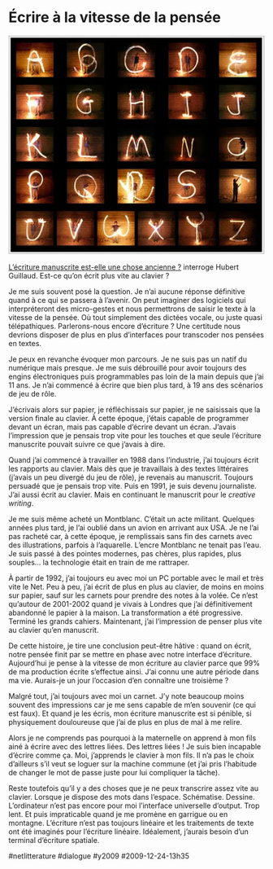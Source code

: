 # Écrire à la vitesse de la pensée

![](_i/alphabet-light-writing1.webp)

[L’écriture manuscrite est-elle une chose ancienne ?](http://lafeuille.homo-numericus.net/2009/12/lecriture-manuelle-est-de-lhistoire-ancienne.html) interroge Hubert Guillaud. Est-ce qu’on écrit plus vite au clavier ?

Je me suis souvent posé la question. Je n’ai aucune réponse définitive quand à ce qui se passera à l’avenir. On peut imaginer des logiciels qui interpréteront des micro-gestes et nous permettrons de saisir le texte à la vitesse de la pensée. Où tout simplement des dictées vocale, ou juste quasi télépathiques. Parlerons-nous encore d’écriture ? Une certitude nous devrions disposer de plus en plus d’interfaces pour transcoder nos pensées en textes.

Je peux en revanche évoquer mon parcours. Je ne suis pas un natif du numérique mais presque. Je me suis débrouillé pour avoir toujours des engins électroniques puis programmables pas loin de la main depuis que j’ai 11 ans. Je n’ai commencé à écrire que bien plus tard, à 19 ans des scénarios de jeu de rôle.

J’écrivais alors sur papier, je réfléchissais sur papier, je ne saisissais que la version finale au clavier. À cette époque, j’étais capable de programmer devant un écran, mais pas capable d’écrire devant un écran. J’avais l’impression que je pensais trop vite pour les touches et que seule l’écriture manuscrite pouvait suivre ce que j’avais à dire.

Quand j’ai commencé à travailler en 1988 dans l’industrie, j’ai toujours écrit les rapports au clavier. Mais dès que je travaillais à des textes littéraires (j’avais un peu divergé du jeu de rôle), je revenais au manuscrit. Toujours persuadé que je pensais trop vite. Puis en 1991, je suis devenu journaliste. J’ai aussi écrit au clavier. Mais en continuant le manuscrit pour le *creative writing*.

Je me suis même acheté un Montblanc. C’était un acte militant. Quelques années plus tard, je l’ai oublié dans un avion en arrivant aux USA. Je ne l’ai pas racheté car, à cette époque, je remplissais sans fin des carnets avec des illustrations, parfois à l’aquarelle. L’encre Montblanc ne tenait pas l’eau. Je suis passé à des pointes modernes, pas chères, plus rapides, plus souples… la technologie était en train de me rattraper.

À partir de 1992, j’ai toujours eu avec moi un PC portable avec le mail et très vite le Net. Peu à peu, j’ai écrit de plus en plus au clavier, de moins en moins sur papier, sauf sur les carnets pour prendre des notes à la volée. Ce n’est qu’autour de 2001-2002 quand je vivais à Londres que j’ai définitivement abandonné le papier à la maison. La transformation a été progressive. Terminé les grands cahiers. Maintenant, j’ai l’impression de penser plus vite au clavier qu’en manuscrit.

De cette histoire, je tire une conclusion peut-être hâtive : quand on écrit, notre pensée finit par se mettre en phase avec notre interface d’écriture. Aujourd’hui je pense à la vitesse de mon écriture au clavier parce que 99% de ma production écrite s’effectue ainsi. J’ai connu une autre période dans ma vie. Aurais-je un jour l’occasion d’en connaître une troisième ?

Malgré tout, j’ai toujours avec moi un carnet. J’y note beaucoup moins souvent des impressions car je me sens capable de m’en souvenir (ce qui est faux). Et quand je les écris, mon écriture manuscrite est si pénible, si physiquement douloureuse que j’ai de plus en plus de mal à me relire.

Alors je ne comprends pas pourquoi à la maternelle on apprend à mon fils ainé à écrire avec des lettres liées. Des lettres liées ! Je suis bien incapable d’écrire comme ça. Moi, j’apprends le clavier à mon fils. Il n’a pas le choix d’ailleurs s’il veut se loguer sur la machine commune (et j’ai pris l’habitude de changer le mot de passe juste pour lui compliquer la tâche).

Reste toutefois qu’il y a des choses que je ne peux transcrire assez vite au clavier. Lorsque je dispose des mots dans l’espace. Schématise. Dessine. L’ordinateur n’est pas encore pour moi l’interface universelle d’output. Trop lent. Et puis impraticable quand je me promène en garrigue ou en montagne. L’écriture n’est pas toujours linéaire et les traitements de texte ont été imaginés pour l’écriture linéaire. Idéalement, j’aurais besoin d’un terminal d’écriture spatiale.

#netlitterature #dialogue #y2009 #2009-12-24-13h35
